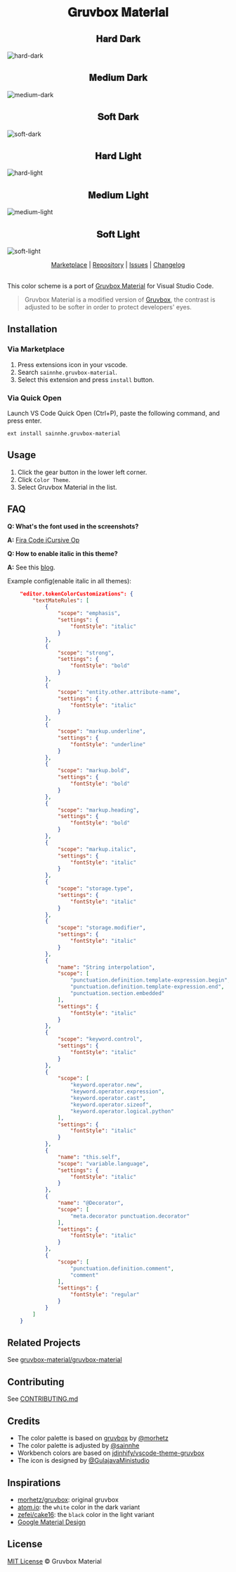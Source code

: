<h1 align="center">
𝐆𝐫𝐮𝐯𝐛𝐨𝐱 𝐌𝐚𝐭𝐞𝐫𝐢𝐚𝐥
</h1>

<h2 align="center">
𝐇𝐚𝐫𝐝 𝐃𝐚𝐫𝐤
</h2>

![hard-dark](https://user-images.githubusercontent.com/37491630/72215377-680f4e00-350a-11ea-95a8-3a3afb42cbd2.png)

<h2 align="center">
𝐌𝐞𝐝𝐢𝐮𝐦 𝐃𝐚𝐫𝐤
</h2>

![medium-dark](https://user-images.githubusercontent.com/37491630/72215380-6c3b6b80-350a-11ea-947a-b17796017ea5.png)

<h2 align="center">
𝐒𝐨𝐟𝐭 𝐃𝐚𝐫𝐤
</h2>

![soft-dark](https://user-images.githubusercontent.com/37491630/72215383-6fcef280-350a-11ea-98b6-f096b6f29965.png)

<h2 align="center">
𝐇𝐚𝐫𝐝 𝐋𝐢𝐠𝐡𝐭
</h2>

![hard-light](https://user-images.githubusercontent.com/37491630/72215378-69d91180-350a-11ea-8da9-f230dd58c3f4.png)

<h2 align="center">
𝐌𝐞𝐝𝐢𝐮𝐦 𝐋𝐢𝐠𝐡𝐭
</h2>

![medium-light](https://user-images.githubusercontent.com/37491630/72215381-6e052f00-350a-11ea-87e0-20d3f84b7519.png)

<h2 align="center">
𝐒𝐨𝐟𝐭 𝐋𝐢𝐠𝐡𝐭
</h2>

![soft-light](https://user-images.githubusercontent.com/37491630/72215384-7198b600-350a-11ea-845a-ccb4ec468626.png)

<p align="center">
  <a href="https://marketplace.visualstudio.com/items?itemName=sainnhe.gruvbox-material">Marketplace</a> |
  <a href="https://github.com/gruvbox-material/vscode">Repository</a> |
  <a href="https://github.com/gruvbox-material/vscode/issues">Issues</a> |
  <a href="https://github.com/gruvbox-material/vscode/blob/master/CHANGELOG.md">Changelog</a>
  <br><br>
</p>

This color scheme is a port of [Gruvbox Material](https://github.com/gruvbox-material/gruvbox-material) for Visual Studio Code. 

> Gruvbox Material is a modified version of [Gruvbox](https://github.com/morhetz/gruvbox), the contrast is adjusted to be softer in order to protect developers' eyes.

## Installation

### Via Marketplace

1. Press extensions icon in your vscode.
2. Search `sainnhe.gruvbox-material`.
3. Select this extension and press `install` button.

### Via Quick Open

Launch VS Code Quick Open (Ctrl+P), paste the following command, and press enter.

```
ext install sainnhe.gruvbox-material
```

## Usage

1. Click the gear button in the lower left corner.
2. Click `Color Theme`.
3. Select Gruvbox Material in the list.

## FAQ

**Q: What's the font used in the screenshots?**

**A:** [Fira Code iCursive Op](https://github.com/sainnhe/icursive-nerd-font)

**Q: How to enable italic in this theme?**

**A:** See this [blog](https://dev.to/salted-bytes/adding-italics-support-to-your-favourite-vscode-theme-2ec9).

Example config(enable italic in all themes):

```json
    "editor.tokenColorCustomizations": {
        "textMateRules": [
            {
                "scope": "emphasis",
                "settings": {
                    "fontStyle": "italic"
                }
            },
            {
                "scope": "strong",
                "settings": {
                    "fontStyle": "bold"
                }
            },
            {
                "scope": "entity.other.attribute-name",
                "settings": {
                    "fontStyle": "italic"
                }
            },
            {
                "scope": "markup.underline",
                "settings": {
                    "fontStyle": "underline"
                }
            },
            {
                "scope": "markup.bold",
                "settings": {
                    "fontStyle": "bold"
                }
            },
            {
                "scope": "markup.heading",
                "settings": {
                    "fontStyle": "bold"
                }
            },
            {
                "scope": "markup.italic",
                "settings": {
                    "fontStyle": "italic"
                }
            },
            {
                "scope": "storage.type",
                "settings": {
                    "fontStyle": "italic"
                }
            },
            {
                "scope": "storage.modifier",
                "settings": {
                    "fontStyle": "italic"
                }
            },
            {
                "name": "String interpolation",
                "scope": [
                    "punctuation.definition.template-expression.begin",
                    "punctuation.definition.template-expression.end",
                    "punctuation.section.embedded"
                ],
                "settings": {
                    "fontStyle": "italic"
                }
            },
            {
                "scope": "keyword.control",
                "settings": {
                    "fontStyle": "italic"
                }
            },
            {
                "scope": [
                    "keyword.operator.new",
                    "keyword.operator.expression",
                    "keyword.operator.cast",
                    "keyword.operator.sizeof",
                    "keyword.operator.logical.python"
                ],
                "settings": {
                    "fontStyle": "italic"
                }
            },
            {
                "name": "this.self",
                "scope": "variable.language",
                "settings": {
                    "fontStyle": "italic"
                }
            },
            {
                "name": "@Decorator",
                "scope": [
                    "meta.decorator punctuation.decorator"
                ],
                "settings": {
                    "fontStyle": "italic"
                }
            },
            {
                "scope": [
                    "punctuation.definition.comment",
                    "comment"
                ],
                "settings": {
                    "fontStyle": "regular"
                }
            }
        ]
    }
```

## Related Projects

See [gruvbox-material/gruvbox-material](https://github.com/gruvbox-material/gruvbox-material)

## Contributing

See [CONTRIBUTING.md](https://github.com/gruvbox-material/gruvbox-material/blob/master/CONTRIBUTING.md)

## Credits

- The color palette is based on [gruvbox](https://github.com/morhetz/gruvbox) by [@morhetz](https://github.com/morhetz)
- The color palette is adjusted by [@sainnhe](https://github.com/sainnhe)
- Workbench colors are based on [jdinhify/vscode-theme-gruvbox](https://github.com/jdinhify/vscode-theme-gruvbox)
- The icon is designed by [@GulajavaMinistudio](https://github.com/GulajavaMinistudio)

## Inspirations

- [morhetz/gruvbox](https://github.com/morhetz/gruvbox): original gruvbox
- [atom.io](https://atom.io): the `white` color in the dark variant
- [zefei/cake16](https://github.com/zefei/cake16): the `black` color in the light variant
- [Google Material Design](https://www.material.io)

## License

[MIT License](https://github.com/gruvbox-material/vscode/blob/master/LICENSE) © Gruvbox Material
